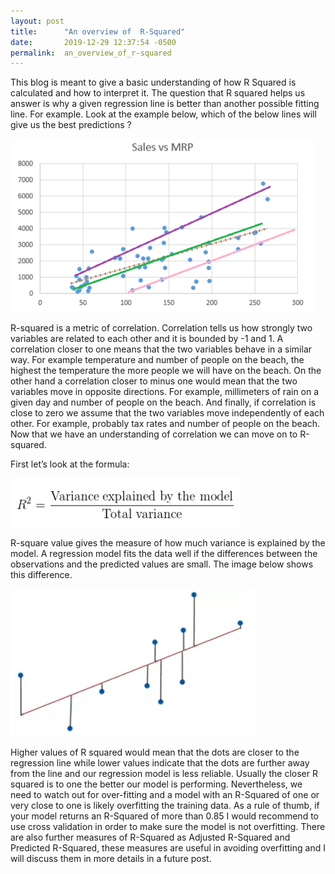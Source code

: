 ```yaml
---
layout: post
title:      "An overview of  R-Squared"
date:       2019-12-29 12:37:54 -0500
permalink:  an_overview_of_r-squared
---
```



This blog is meant to give a basic understanding of how R Squared is calculated and how to interpret it. The question that R squared helps us answer is why a given regression line is better than another possible fitting line.  For example. Look at the example below, which of the below lines will give us the best predictions ?

![](img/85.png)

R-squared is a metric of correlation. Correlation tells us how strongly two variables are related to each other and it is bounded by -1 and 1. A correlation closer to one means that the two variables behave in a similar way. For example temperature and number of people on the beach, the highest the temperature the more people we will have on the beach. On the other hand a correlation closer to minus one would mean that the two variables move in opposite directions. For example, millimeters of rain on a given day and number of people on the beach. And finally, if correlation is close to zero we assume that the two variables move independently of each other. For example, probably tax rates and number of people on the beach. Now that we have an understanding of correlation we can move on to R-squared.  

First let’s look at the formula:

![](img/86.png)

R-square value gives the measure of how much variance is explained by the model. A regression model fits the data well if the differences between the observations and the predicted values are small. The image below shows this difference.

![](img/87.png)

Higher values of R squared would mean that the dots are closer to the regression line while lower values indicate that the dots are further away from the line and our regression model is less reliable. Usually the closer R squared is to one the better our model is performing. Nevertheless, we need to watch out for over-fitting and a model with an R-Squared of one or very close to one is likely overfitting the training data. As a rule of thumb, if your model returns an R-Squared of more than 0.85 I would recommend to use cross validation in order to make sure the model is not overfitting. There are also further measures of R-Squared as Adjusted R-Squared and Predicted R-Squared, these measures are useful in avoiding overfitting and I will discuss them in more details in a future post. 
